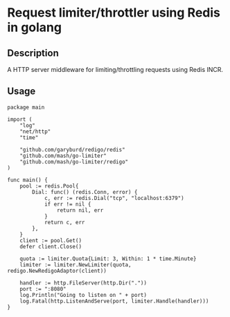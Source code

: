 Request limiter/throttler using Redis in golang
===============================================

## Description

A HTTP server middleware for limiting/throttling requests using Redis INCR.

## Usage

``` golang
package main

import (
	"log"
	"net/http"
	"time"

	"github.com/garyburd/redigo/redis"
	"github.com/mash/go-limiter"
	"github.com/mash/go-limiter/redigo"
)

func main() {
	pool := redis.Pool{
		Dial: func() (redis.Conn, error) {
			c, err := redis.Dial("tcp", "localhost:6379")
			if err != nil {
				return nil, err
			}
			return c, err
		},
	}
	client := pool.Get()
	defer client.Close()

	quota := limiter.Quota{Limit: 3, Within: 1 * time.Minute}
	limiter := limiter.NewLimiter(quota, redigo.NewRedigoAdaptor(client))

	handler := http.FileServer(http.Dir("."))
	port := ":8080"
	log.Println("Going to listen on " + port)
	log.Fatal(http.ListenAndServe(port, limiter.Handle(handler)))
}
```
